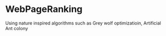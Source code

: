 # WebPageRanking 
Using nature inspired algorithms such as Grey wolf optimizatioin, Artificial Ant colony
